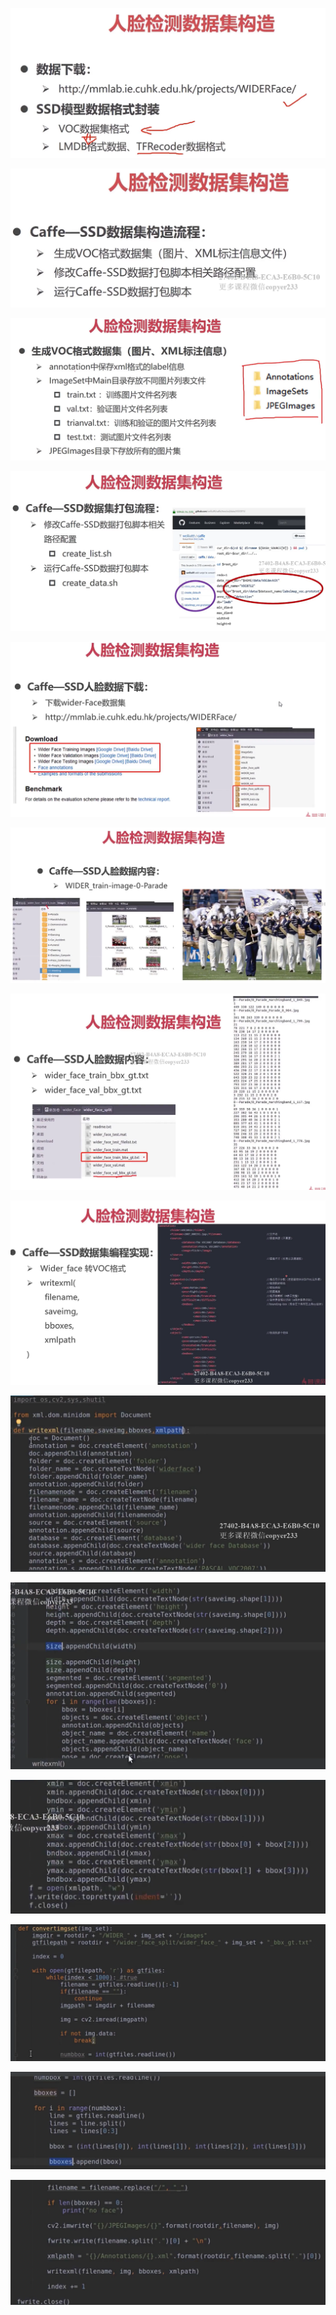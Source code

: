 ![](assets/2022-04-27-16-01-20-image.png)

![](assets/2022-04-27-16-01-29-image.png)

![](assets/2022-04-27-16-02-37-image.png)

![](assets/2022-04-27-16-04-25-image.png)

![](assets/2022-04-27-16-06-20-image.png)

![](assets/2022-04-27-16-07-13-image.png)

![](assets/2022-04-27-16-07-45-image.png)

![](assets/2022-04-27-16-08-30-image.png)

![](assets/2022-04-27-16-17-43-image.png)

![](assets/2022-04-27-16-20-09-image.png)

![](assets/2022-04-27-16-20-27-image.png)

![](assets/2022-04-27-16-25-06-image.png)

![](assets/2022-04-27-16-27-09-image.png)

![](assets/2022-04-27-16-31-57-image.png)


